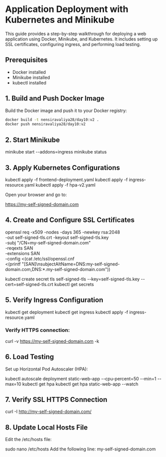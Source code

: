 # Application Deployment with Kubernetes and Minikube

This guide provides a step-by-step walkthrough for deploying a web application using Docker, Minikube, and Kubernetes. It includes setting up SSL certificates, configuring ingress, and performing load testing.

## Prerequisites

- Docker installed
- Minikube installed
- kubectl installed

## 1. Build and Push Docker Image

Build the Docker image and push it to your Docker registry:

```bash
docker build -t nensiravaliya28/day10:v2 .
docker push nensiravaliya28/day10:v2
```

## 2. Start Minikube

minikube start --addons=ingress
minikube status

## 3. Apply Kubernetes Configurations

kubectl apply -f frontend-deployment.yaml
kubectl apply -f ingress-resource.yaml
kubectl apply -f hpa-v2.yaml

Open your browser and go to:

https://my-self-signed-domain.com

## 4. Create and Configure SSL Certificates

openssl req -x509 -nodes -days 365 -newkey rsa:2048 \
  -out self-signed-tls.crt -keyout self-signed-tls.key \
  -subj "/CN=my-self-signed-domain.com" \
  -reqexts SAN \
  -extensions SAN \
  -config <(cat /etc/ssl/openssl.cnf \
    <(printf "[SAN]\nsubjectAltName=DNS:my-self-signed-domain.com,DNS:*.my-self-signed-domain.com"))

kubectl create secret tls self-signed-tls --key=self-signed-tls.key --cert=self-signed-tls.crt
kubectl get secrets

## 5. Verify Ingress Configuration

kubectl get deployment
kubectl get ingress
kubectl apply -f ingress-resource.yaml

### Verify HTTPS connection:

curl -v https://my-self-signed-domain.com -k

## 6. Load Testing
Set up Horizontal Pod Autoscaler (HPA):

kubectl autoscale deployment static-web-app --cpu-percent=50 --min=1 --max=10
kubectl get hpa
kubectl get hpa static-web-app --watch


## 7. Verify SSL HTTPS Connection

curl -I http://my-self-signed-domain.com/

## 8. Update Local Hosts File
Edit the /etc/hosts file:

sudo nano /etc/hosts
Add the following line:
<minikube-ip> my-self-signed-domain.com





